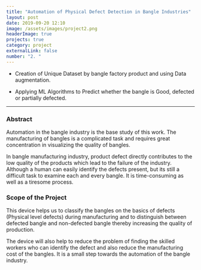 ```yaml
---
title: "Automation of Physical Defect Detection in Bangle Industries"
layout: post
date: 2019-09-20 12:10
image: /assets/images/project2.png
headerImage: true
projects: true
category: project
externalLink: false
number: "2. "
---
```



- Creation of Unique Dataset by bangle factory product and using Data augmentation.

- Applying ML Algorithms to Predict whether the bangle is Good, defected or partially defected.

<hr class="rounded">
<h3>Abstract</h3>

<p>Automation in the bangle industry is the base study of this work. The manufacturing of bangles is a complicated task and requires great concentration in visualizing the quality of bangles.</p>

<p>In bangle manufacturing industry, product defect directly contributes to the low quality of the products which lead to the failure of the industry. Although a human can easily identify the defects present, but its still a difficult task to examine each and every bangle. It is time-consuming as well as a tiresome process.</p>

<h3>Scope of the Project</h3>
<p>This device helps us to classify the bangles on the basics of defects (Physical level defects) during manufacturing and to distinguish between defected bangle and non-defected bangle thereby increasing the quality of production.</p>
<p>The device will also help to reduce the problem of finding the skilled workers who can identify the defect and also reduce the manufacturing cost of the bangles. It is a small step towards the automation of the bangle industry.</p> 
